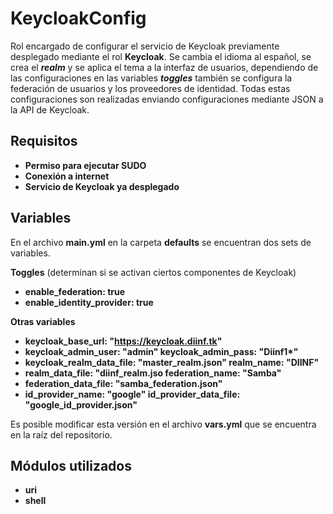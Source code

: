
KeycloakConfig
=========

Rol encargado de configurar el servicio de Keycloak previamente desplegado mediante el rol **Keycloak**.  Se cambia el idioma al español, se crea el ***realm*** y se aplica el tema a la interfaz de usuarios, dependiendo de las configuraciones en las variables ***toggles*** también se configura la federación de usuarios y los proveedores de identidad. Todas estas configuraciones son realizadas enviando configuraciones mediante JSON a la API de Keycloak.

Requisitos
------------

-   **Permiso para ejecutar SUDO**
-   **Conexión a internet**
-   **Servicio de Keycloak ya desplegado**

Variables
--------------
En el archivo **main.yml** en la carpeta **defaults** se encuentran dos sets de variables.

**Toggles** (determinan si se activan ciertos componentes de Keycloak)

 - **enable_federation: true**
 - **enable_identity_provider: true**

**Otras variables**

 - **keycloak_base_url: "https://keycloak.diinf.tk"**
 - **keycloak_admin_user: "admin" keycloak_admin_pass: "Diinf1\*"**
 - **keycloak_realm_data_file: "master_realm.json" realm_name: "DIINF"**
 - **realm_data_file: "diinf_realm.jso federation_name: "Samba"**
 - **federation_data_file: "samba_federation.json"**
 - **id_provider_name: "google" id_provider_data_file: "google_id_provider.json"**

Es posible modificar esta versión en el archivo **vars.yml** que se encuentra en la raíz del repositorio.

Módulos utilizados
------------

 - **uri**
 - **shell**
